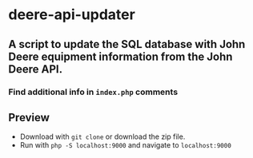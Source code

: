 # deere-api-updater
## A script to update the SQL database with John Deere equipment information from the John Deere API.
### Find additional info in `index.php` comments

## Preview
* Download with `git clone` or download the zip file.
* Run with `php -S localhost:9000` and navigate to `localhost:9000`

